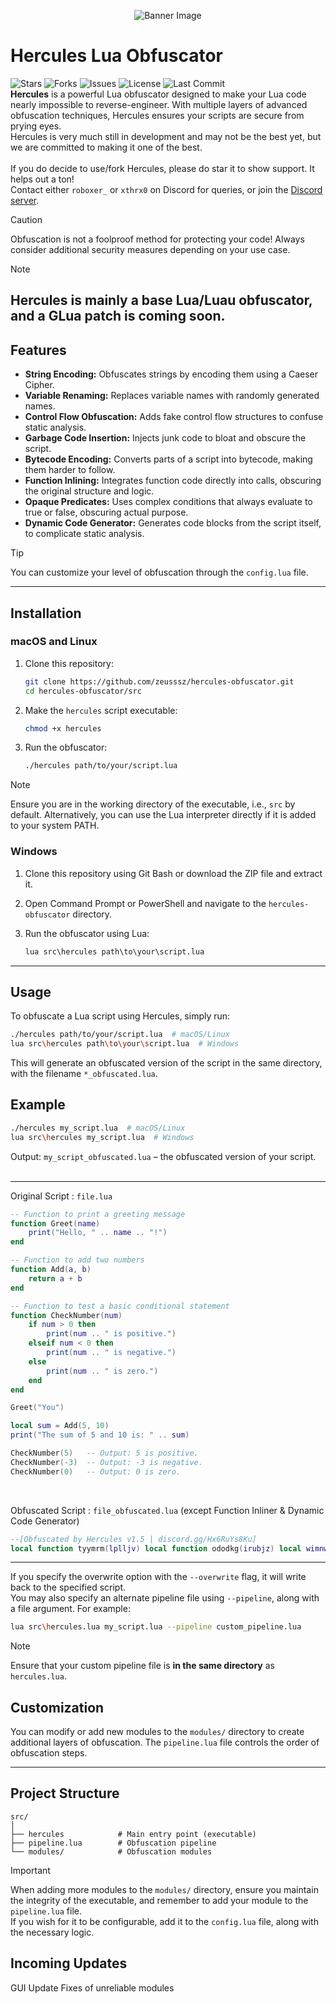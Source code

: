 <p align="center">
  <img src="https://github.com/user-attachments/assets/ff2ed207-c95e-45c3-831f-04a32675dbb5?size=32" alt="Banner Image">
</p>

# Hercules Lua Obfuscator
![Stars](https://img.shields.io/github/stars/zeusssz/hercules-obfuscator?style=flat-square)
![Forks](https://img.shields.io/github/forks/zeusssz/hercules-obfuscator?style=flat-square)
![Issues](https://img.shields.io/github/issues/zeusssz/hercules-obfuscator?style=flat-square)
![License](https://img.shields.io/github/license/zeusssz/hercules-obfuscator?style=flat-square)
![Last Commit](https://img.shields.io/github/last-commit/zeusssz/hercules-obfuscator?style=flat-square)
<br>
**Hercules** is a powerful Lua obfuscator designed to make your Lua code nearly impossible to reverse-engineer. With multiple layers of advanced obfuscation techniques, Hercules ensures your scripts are secure from prying eyes.
<br>
Hercules is very much still in development and may not be the best yet, but we are committed to making it one of the best.
<br>
<br>
If you do decide to use/fork Hercules, please do star it to show support. It helps out a ton!
<br>
Contact either `roboxer_` or `xthrx0` on Discord for queries, or join the [Discord server](https://discord.gg/7PnSq7HuJN).
<br>
>[!CAUTION]
Obfuscation is not a foolproof method for protecting your code! Always consider additional security measures depending on your use case.

>[!NOTE]
**Hercules** is mainly a base Lua/Luau obfuscator, and a GLua patch is coming soon.
---

## Features

- **String Encoding:** Obfuscates strings by encoding them using a Caeser Cipher.
- **Variable Renaming:** Replaces variable names with randomly generated names.
- **Control Flow Obfuscation:** Adds fake control flow structures to confuse static analysis.
- **Garbage Code Insertion:** Injects junk code to bloat and obscure the script.
- **Bytecode Encoding:** Converts parts of a script into bytecode, making them harder to follow.
- **Function Inlining:** Integrates function code directly into calls, obscuring the original structure and logic.
- **Opaque Predicates:** Uses complex conditions that always evaluate to true or false, obscuring actual purpose.
- **Dynamic Code Generator:** Generates code blocks from the script itself, to complicate static analysis.

>[!TIP]
>You can customize your level of obfuscation through the `config.lua` file.
---
## Installation

### macOS and Linux

1. Clone this repository:
    ```bash
    git clone https://github.com/zeusssz/hercules-obfuscator.git
    cd hercules-obfuscator/src
    ```

2. Make the `hercules` script executable:
    ```bash
    chmod +x hercules
    ```

3. Run the obfuscator:
    ```bash
    ./hercules path/to/your/script.lua
    ```
>[!NOTE]
>Ensure you are in the working directory of the executable, i.e., `src` by default. Alternatively, you can use the Lua interpreter directly if it is added to your system PATH.

### Windows

1. Clone this repository using Git Bash or download the ZIP file and extract it.

2. Open Command Prompt or PowerShell and navigate to the `hercules-obfuscator` directory.

3. Run the obfuscator using Lua:
    ```cmd
    lua src\hercules path\to\your\script.lua
    ```
---

## Usage

To obfuscate a Lua script using Hercules, simply run:

```bash
./hercules path/to/your/script.lua  # macOS/Linux
lua src\hercules path\to\your\script.lua  # Windows
```

This will generate an obfuscated version of the script in the same directory, with the filename `*_obfuscated.lua`.

## Example

```bash
./hercules my_script.lua  # macOS/Linux
lua src\hercules my_script.lua  # Windows
```

Output:
`my_script_obfuscated.lua` – the obfuscated version of your script.
<br>
<br>

---
Original Script : `file.lua`
```lua
-- Function to print a greeting message
function Greet(name)
    print("Hello, " .. name .. "!")
end

-- Function to add two numbers
function Add(a, b)
    return a + b
end

-- Function to test a basic conditional statement
function CheckNumber(num)
    if num > 0 then
        print(num .. " is positive.")
    elseif num < 0 then
        print(num .. " is negative.")
    else
        print(num .. " is zero.")
    end
end

Greet("You")

local sum = Add(5, 10)
print("The sum of 5 and 10 is: " .. sum)

CheckNumber(5)   -- Output: 5 is positive.
CheckNumber(-3)  -- Output: -3 is negative.
CheckNumber(0)   -- Output: 0 is zero.
```
<br>

Obfuscated Script : `file_obfuscated.lua` (except Function Inliner & Dynamic Code Generator)
```lua
--[Obfuscated by Hercules v1.5 | discord.gg/Hx6RuYs8Ku]
local function tyymrm(lplljv) local function ododkg(irubjz) local wimnwd = 67 end end local vndskt = 16 local function jsxbai(wpzksz) local jurvpy = 70 end local executed = false while not executed do if math.random(0, 1) == 0 then local _ = 250 else executed = true end end local function pAPkMUmMJgG(byte) return (byte >= 48 and byte <= 57) or (byte >= 65 and byte <= 90) or (byte >= 97 and byte <= 122) end local function BTeAOpsBVUB(code, offset) local result = {} for i = 1, #code do local byte = code:byte(i) if pAPkMUmMJgG(byte) then local new_byte if byte >= 48 and byte <= 57 then new_byte = ((byte - 48 - offset + 10) % 10) + 48 elseif byte >= 65 and byte <= 90 then new_byte = ((byte - 65 - offset + 26) % 26) + 65 elseif byte >= 97 and byte <= 122 then new_byte = ((byte - 97 - offset + 26) % 26) + 97 end table.insert(result, string.char(new_byte)) else table.insert(result, string.char(byte)) end end return table.concat(result) end local function pAPkMUmMJgG(byte) return (byte >= 48 and byte <= 57) or (byte >= 65 and byte <= 90) or (byte >= 97 and byte <= 122) end function ytYDTgbo(vzWhayfj) print(BTeAOpsBVUB("Yvccf, ", 17) .. vzWhayfj .. BTeAOpsBVUB("!", 4)) end function YxLYRxiEgb(muCLPSUXq, HMFyWCWQOe) return muCLPSUXq + HMFyWCWQOe end function uAHwInWiT(PcvxKPZzxCMI) if PcvxKPZzxCMI > 0 then print(PcvxKPZzxCMI .. BTeAOpsBVUB(" xh edhxixkt.", 15)) elseif PcvxKPZzxCMI < 0 then print(PcvxKPZzxCMI .. BTeAOpsBVUB(" rb wnpjcren.", 9)) else print(PcvxKPZzxCMI .. BTeAOpsBVUB(" td kpcz.", 11)) end end ytYDTgbo(BTeAOpsBVUB("Oek", 16)) local RRzpmwUHCbzC = YxLYRxiEgb(5, 10) print(BTeAOpsBVUB("Ocz nph ja 6 viy 21 dn: ", 21) .. RRzpmwUHCbzC) uAHwInWiT(5) uAHwInWiT(-3) uAHwInWiT(0)
```
---

If you specify the overwrite option with the `--overwrite` flag, it will write back to the specified script.
<br>
You may also specify an alternate pipeline file using `--pipeline`, along with a file argument. For example:
```sh
lua src\hercules.lua my_script.lua --pipeline custom_pipeline.lua 
```
>[!NOTE]
>Ensure that your custom pipeline file is **in the same directory** as `hercules.lua`.

## Customization

You can modify or add new modules to the `modules/` directory to create additional layers of obfuscation. The `pipeline.lua` file controls the order of obfuscation steps.

---

## Project Structure

```
src/
│
├── hercules            # Main entry point (executable)
├── pipeline.lua        # Obfuscation pipeline
└── modules/            # Obfuscation modules  
```
>[!IMPORTANT]
>When adding more modules to the `modules/` directory, ensure you maintain the integrity of the executable, and remember to add your module to the `pipeline.lua` file.
<br>If you wish for it to be configurable, add it to the `config.lua` file, along with the necessary logic.

## Incoming Updates
GUI Update
Fixes of unreliable modules
